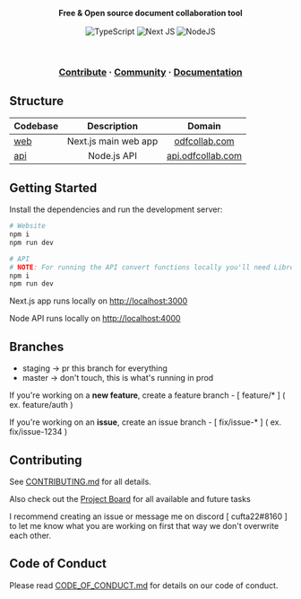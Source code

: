 <p align="center">
    <strong>Free & Open source document collaboration tool</strong>
</p>

<p align="center">
    <img align="center" alt="TypeScript" src="https://img.shields.io/badge/typescript-%23007ACC.svg?style=for-the-badge&logo=typescript&logoColor=white"/>
    <img align="center" alt="Next JS" src="https://img.shields.io/badge/nextjs-%23000000.svg?style=for-the-badge&logo=next.js&logoColor=white"/>
    <img align="center" alt="NodeJS" src="https://img.shields.io/badge/node.js-%2343853D.svg?style=for-the-badge&logo=node.js&logoColor=white" />
</p>

<br />

<h3 align="center">
    <a href="https://github.com/cufta22/odf-collab/blob/master/CONTRIBUTING.md">Contribute</a>
    <span> · </span>
    <a href="">Community</a>
    <span> · </span>
    <a href="">Documentation</a>
</h3>

## Structure

| Codebase   |     Description      |                     Domain                     |
| :--------- | :------------------: | :--------------------------------------------: |
| [web](web) | Next.js main web app |     [odfcollab.com](https://odfcollab/com)     |
| [api](api) |     Node.js API      | [api.odfcollab.com](https://api.odfcollab/com) |

<!-- | [design](design) |  All project assets  |   /   | -->
<!-- | [mobile](mobile) |  Mobile app  |   /   | -->

## Getting Started

Install the dependencies and run the development server:

```bash
# Website
npm i
npm run dev

# API
# NOTE: For running the API convert functions locally you'll need LibreOffice installed, I suggest you use hosted api
npm i
npm run dev

```

Next.js app runs locally on [http://localhost:3000](http://localhost:3000)

Node API runs locally on [http://localhost:4000](http://localhost:4000)

## Branches

- staging -> pr this branch for everything
- master -> don't touch, this is what's running in prod

If you're working on a **new feature**, create a feature branch - [ feature/\* ] ( ex. feature/auth )

If you're working on an **issue**, create an issue branch - [ fix/issue-\* ] ( ex. fix/issue-1234 )

## Contributing

See [CONTRIBUTING.md](https://github.com/CUFTA22/odf-collab/blob/master/CONTRIBUTING.md) for all details.

Also check out the [Project Board](https://tree.taiga.io/project/cufta22-odf-collab/kanban) for all available and future tasks

I recommend creating an issue or message me on discord [ cufta22#8160 ] to let me know what you are working on first that way we don't overwrite each other.

## Code of Conduct

Please read [CODE_OF_CONDUCT.md](https://github.com/CUFTA22/odf-collab/blob/master/CODE_OF_CONDUCT.md) for details on our code of conduct.
